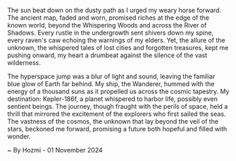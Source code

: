 
The sun beat down on the dusty path as I urged my weary horse forward. The ancient map, faded and worn, promised riches at the edge of the known world, beyond the Whispering Woods and across the River of Shadows. Every rustle in the undergrowth sent shivers down my spine, every raven's caw echoing the warnings of my elders. Yet, the allure of the unknown, the whispered tales of lost cities and forgotten treasures, kept me pushing onward, my heart a drumbeat against the silence of the vast wilderness.

The hyperspace jump was a blur of light and sound, leaving the familiar blue glow of Earth far behind. My ship, the Wanderer, hummed with the energy of a thousand suns as it propelled us across the cosmic tapestry. My destination: Kepler-186f, a planet whispered to harbor life, possibly even sentient beings. The journey, though fraught with the perils of space, held a thrill that mirrored the excitement of the explorers who first sailed the seas. The vastness of the cosmos, the unknown that lay beyond the veil of the stars, beckoned me forward, promising a future both hopeful and filled with wonder. 

~ By Hozmi - 01 November 2024

